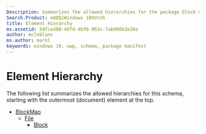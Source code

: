 ```yaml
---
Description: Summarizes the allowed hierarchies for the package block map  schema.
Search.Product: eADQiWindows 10XVcnh
title: Element Hierarchy
ms.assetid: 5dfced88-48fd-4bf6-963c-7ab090b3e26e
author: mcleblanc
ms.author: markl
keywords: windows 10, uwp, schema, package manifest
---
```


# Element Hierarchy


The following list summarizes the allowed hierarchies for this schema, starting with the outermost (document) element at the top.

-   [BlockMap](element-blockmap.md)
    -   [File](element-file.md)
        -   [Block](element-block.md)

 

 



